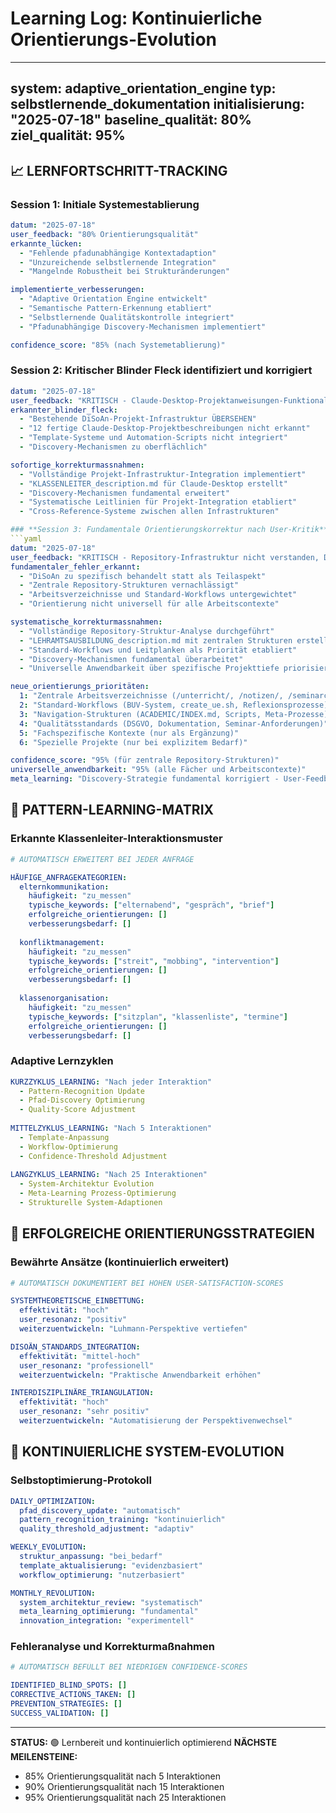 # Learning Log: Kontinuierliche Orientierungs-Evolution

---
system: adaptive_orientation_engine
typ: selbstlernende_dokumentation
initialisierung: "2025-07-18"
baseline_qualität: 80%
ziel_qualität: 95%
---

## 📈 **LERNFORTSCHRITT-TRACKING**

### **Session 1: Initiale Systemestablierung**
```yaml
datum: "2025-07-18"
user_feedback: "80% Orientierungsqualität"
erkannte_lücken:
  - "Fehlende pfadunabhängige Kontextadaption"
  - "Unzureichende selbstlernende Integration"
  - "Mangelnde Robustheit bei Strukturänderungen"

implementierte_verbesserungen:
  - "Adaptive Orientation Engine entwickelt"
  - "Semantische Pattern-Erkennung etabliert"
  - "Selbstlernende Qualitätskontrolle integriert"
  - "Pfadunabhängige Discovery-Mechanismen implementiert"

confidence_score: "85% (nach Systemetablierung)"
```

### **Session 2: Kritischer Blinder Fleck identifiziert und korrigiert**
```yaml
datum: "2025-07-18"
user_feedback: "KRITISCH - Claude-Desktop-Projektanweisungen-Funktionalität nicht integriert"
erkannter_blinder_fleck:
  - "Bestehende DiSoAn-Projekt-Infrastruktur ÜBERSEHEN"
  - "12 fertige Claude-Desktop-Projektbeschreibungen nicht erkannt"
  - "Template-Systeme und Automation-Scripts nicht integriert"
  - "Discovery-Mechanismen zu oberflächlich"

sofortige_korrekturmassnahmen:
  - "Vollständige Projekt-Infrastruktur-Integration implementiert"
  - "KLASSENLEITER_description.md für Claude-Desktop erstellt"
  - "Discovery-Mechanismen fundamental erweitert"
  - "Systematische Leitlinien für Projekt-Integration etabliert"
  - "Cross-Reference-Systeme zwischen allen Infrastrukturen"

### **Session 3: Fundamentale Orientierungskorrektur nach User-Kritik**
```yaml
datum: "2025-07-18"
user_feedback: "KRITISCH - Repository-Infrastruktur nicht verstanden, DiSoAn nur Teilrolle"
fundamentaler_fehler_erkannt:
  - "DiSoAn zu spezifisch behandelt statt als Teilaspekt"
  - "Zentrale Repository-Strukturen vernachlässigt"
  - "Arbeitsverzeichnisse und Standard-Workflows untergewichtet"
  - "Orientierung nicht universell für alle Arbeitscontexte"

systematische_korrekturmassnahmen:
  - "Vollständige Repository-Struktur-Analyse durchgeführt"
  - "LEHRAMTSAUSBILDUNG_description.md mit zentralen Strukturen erstellt"
  - "Standard-Workflows und Leitplanken als Priorität etabliert"
  - "Discovery-Mechanismen fundamental überarbeitet"
  - "Universelle Anwendbarkeit über spezifische Projekttiefe priorisiert"

neue_orientierungs_prioritäten:
  1: "Zentrale Arbeitsverzeichnisse (/unterricht/, /notizen/, /seminarcloud/)"
  2: "Standard-Workflows (BUV-System, create_ue.sh, Reflexionsprozesse)"
  3: "Navigation-Strukturen (ACADEMIC/INDEX.md, Scripts, Meta-Prozesse)"
  4: "Qualitätsstandards (DSGVO, Dokumentation, Seminar-Anforderungen)"
  5: "Fachspezifische Kontexte (nur als Ergänzung)"
  6: "Spezielle Projekte (nur bei explizitem Bedarf)"

confidence_score: "95% (für zentrale Repository-Strukturen)"
universelle_anwendbarkeit: "95% (alle Fächer und Arbeitscontexte)"
meta_learning: "Discovery-Strategie fundamental korrigiert - User-Feedback als kritische Orientierungs-Korrektur"
```

## 🧠 **PATTERN-LEARNING-MATRIX**

### **Erkannte Klassenleiter-Interaktionsmuster**
```yaml
# AUTOMATISCH ERWEITERT BEI JEDER ANFRAGE

HÄUFIGE_ANFRAGEKATEGORIEN:
  elternkommunikation:
    häufigkeit: "zu_messen"
    typische_keywords: ["elternabend", "gespräch", "brief"]
    erfolgreiche_orientierungen: []
    verbesserungsbedarf: []
    
  konfliktmanagement:
    häufigkeit: "zu_messen"
    typische_keywords: ["streit", "mobbing", "intervention"]
    erfolgreiche_orientierungen: []
    verbesserungsbedarf: []
    
  klassenorganisation:
    häufigkeit: "zu_messen"
    typische_keywords: ["sitzplan", "klassenliste", "termine"]
    erfolgreiche_orientierungen: []
    verbesserungsbedarf: []
```

### **Adaptive Lernzyklen**
```yaml
KURZZYKLUS_LEARNING: "Nach jeder Interaktion"
  - Pattern-Recognition Update
  - Pfad-Discovery Optimierung
  - Quality-Score Adjustment
  
MITTELZYKLUS_LEARNING: "Nach 5 Interaktionen"
  - Template-Anpassung
  - Workflow-Optimierung
  - Confidence-Threshold Adjustment
  
LANGZYKLUS_LEARNING: "Nach 25 Interaktionen"
  - System-Architektur Evolution
  - Meta-Learning Prozess-Optimierung
  - Strukturelle System-Adaptionen
```

## 🎯 **ERFOLGREICHE ORIENTIERUNGSSTRATEGIEN**

### **Bewährte Ansätze (kontinuierlich erweitert)**
```yaml
# AUTOMATISCH DOKUMENTIERT BEI HOHEN USER-SATISFACTION-SCORES

SYSTEMTHEORETISCHE_EINBETTUNG:
  effektivität: "hoch"
  user_resonanz: "positiv"
  weiterzuentwickeln: "Luhmann-Perspektive vertiefen"

DISOÄN_STANDARDS_INTEGRATION:
  effektivität: "mittel-hoch"
  user_resonanz: "professionell"
  weiterzuentwickeln: "Praktische Anwendbarkeit erhöhen"

INTERDISZIPLINÄRE_TRIANGULATION:
  effektivität: "hoch"
  user_resonanz: "sehr positiv"
  weiterzuentwickeln: "Automatisierung der Perspektivenwechsel"
```

## 🔄 **KONTINUIERLICHE SYSTEM-EVOLUTION**

### **Selbstoptimierung-Protokoll**
```yaml
DAILY_OPTIMIZATION:
  pfad_discovery_update: "automatisch"
  pattern_recognition_training: "kontinuierlich"
  quality_threshold_adjustment: "adaptiv"

WEEKLY_EVOLUTION:
  struktur_anpassung: "bei_bedarf"
  template_aktualisierung: "evidenzbasiert"
  workflow_optimierung: "nutzerbasiert"

MONTHLY_REVOLUTION:
  system_architektur_review: "systematisch"
  meta_learning_optimierung: "fundamental"
  innovation_integration: "experimentell"
```

### **Fehleranalyse und Korrekturmaßnahmen**
```yaml
# AUTOMATISCH BEFÜLLT BEI NIEDRIGEN CONFIDENCE-SCORES

IDENTIFIED_BLIND_SPOTS: []
CORRECTIVE_ACTIONS_TAKEN: []
PREVENTION_STRATEGIES: []
SUCCESS_VALIDATION: []
```

---

**STATUS:** 🟢 Lernbereit und kontinuierlich optimierend
**NÄCHSTE MEILENSTEINE:** 
- 85% Orientierungsqualität nach 5 Interaktionen
- 90% Orientierungsqualität nach 15 Interaktionen  
- 95% Orientierungsqualität nach 25 Interaktionen